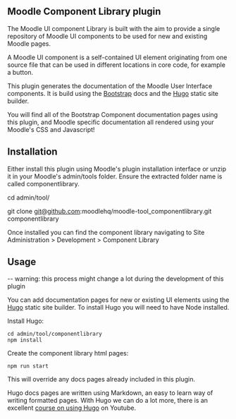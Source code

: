 ## Moodle Component Library plugin

The Moodle UI component Library is built with the aim to provide a single repository
of Moodle UI components to be used for new and existing Moodle pages.

A Moodle UI component is a self-contained UI element originating from one source file
that can be used in different locations in core code, for example a button.

This plugin generates the documentation of the Moodle User Interface components. It
is build using the [Bootstrap](http://getbootstrap.com) docs and the [Hugo](gohugo.io)
static site builder.

You will find all of the Bootstrap Component documentation pages using this plugin,
and Moodle specific documentation all rendered using your Moodle's CSS and Javascript!

## Installation

Either install this plugin using Moodle's plugin installation interface or unzip it in
your Moodle's admin/tools folder. Ensure the extracted folder name is called
componentlibrary.

cd admin/tool/

git clone git@github.com:moodlehq/moodle-tool_componentlibrary.git componentlibrary

Once installed you can find the component library navigating to
Site Administration > Development > Component Library

## Usage

-- warning: this process might change a lot during the development of this plugin

You can add documentation pages for new or existing UI elements using the [Hugo](gohugo.io)
static site builder. To install Hugo you will need to have Node installed.

Install Hugo:
```
cd admin/tool/componentlibrary
npm install
````

Create the component library html pages:
```
npm run start
```
This will override any docs pages already included in this plugin.

Hugo docs pages are written using Markdown, an easy to learn way of writing formatted pages.
With Hugo we can do a lot more, there is an excellent
[course on using Hugo](https://www.youtube.com/watch?v=qtIqKaDlqXo&list=PLLAZ4kZ9dFpOnyRlyS-liKL5ReHDcj4G3)
on Youtube.